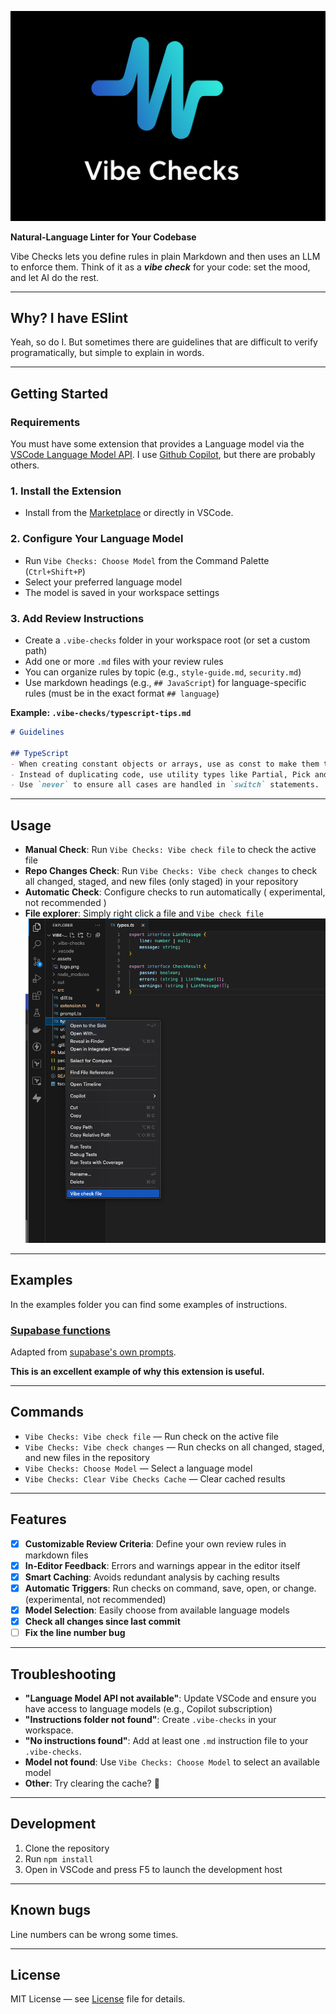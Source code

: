 ![Vibe checks logo](assets/logo.png)

**Natural-Language Linter for Your Codebase**

Vibe Checks lets you define rules in plain Markdown and then uses an LLM to enforce them. Think of it as a _**vibe check**_ for your code: set the mood, and let AI do the rest.

---
## Why? I have ESlint
Yeah, so do I. But sometimes there are guidelines that are difficult to verify programatically, but simple to explain in words.

---

## Getting Started

### Requirements
You must have some extension that provides a Language model via the [VSCode Language Model API](https://code.visualstudio.com/api/extension-guides/language-model). I use [Github Copilot](https://marketplace.visualstudio.com/items?itemName=GitHub.copilot), but there are probably others.

### 1. Install the Extension

- Install from the [Marketplace](https://marketplace.visualstudio.com/items?itemName=Alfredvc.vibe-checks) or directly in VSCode.

### 2. Configure Your Language Model

- Run `Vibe Checks: Choose Model` from the Command Palette (`Ctrl+Shift+P`)
- Select your preferred language model
- The model is saved in your workspace settings

### 3. Add Review Instructions

- Create a `.vibe-checks` folder in your workspace root (or set a custom path)
- Add one or more `.md` files with your review rules
- You can organize rules by topic (e.g., `style-guide.md`, `security.md`)
- Use markdown headings (e.g., `## JavaScript`) for language-specific rules (must be in the exact format `## language`)

**Example: `.vibe-checks/typescript-tips.md`**
```markdown
# Guidelines

## TypeScript
- When creating constant objects or arrays, use as const to make them truly immutable.
- Instead of duplicating code, use utility types like Partial, Pick and Omit.
- Use `never` to ensure all cases are handled in `switch` statements.
```

---

## Usage

- **Manual Check**: Run `Vibe Checks: Vibe check file` to check the active file
- **Repo Changes Check**: Run `Vibe Checks: Vibe check changes` to check all changed, staged, and new files (only staged) in your repository
- **Automatic Check**: Configure checks to run automatically ( experimental, not recommended )
- **File explorer**: Simply right click a file and `Vibe check file`
![ContextMenuExample](assets/context-menu.png)

---
## Examples
In the examples folder you can find some examples of instructions.

### [Supabase functions](examples/supabase-functions.md)
Adapted from [supabase's own prompts](https://supabase.com/docs/guides/getting-started/ai-prompts/database-functions).

**This is an excellent example of why this extension is useful.**

---

## Commands

- `Vibe Checks: Vibe check file` — Run check on the active file
- `Vibe Checks: Vibe check changes` — Run checks on all changed, staged, and new files in the repository
- `Vibe Checks: Choose Model` — Select a language model
- `Vibe Checks: Clear Vibe Checks Cache` — Clear cached results

---

## Features

- [x] **Customizable Review Criteria**: Define your own review rules in markdown files
- [x] **In-Editor Feedback**: Errors and warnings appear in the editor itself
- [x] **Smart Caching**: Avoids redundant analysis by caching results
- [x] **Automatic Triggers**: Run checks on command, save, open, or change. (experimental, not recommended)
- [x] **Model Selection**: Easily choose from available language models
- [x] **Check all changes since last commit**
- [ ] **Fix the line number bug**

---

## Troubleshooting

- **"Language Model API not available"**: Update VSCode and ensure you have access to language models (e.g., Copilot subscription)
- **"Instructions folder not found"**: Create `.vibe-checks` in your workspace.
- **"No instructions found"**: Add at least one `.md` instruction file to your `.vibe-checks`.
- **Model not found**: Use `Vibe Checks: Choose Model` to select an available model
- **Other**: Try clearing the cache? 🤷

---

## Development

1. Clone the repository
2. Run `npm install`
3. Open in VSCode and press F5 to launch the development host

---
## Known bugs
Line numbers can be wrong some times.

---

## License

MIT License — see [License](LICENSE) file for details.